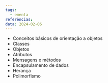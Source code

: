 ```yaml
---
tags:
  - ementa
referências: 
data: 2024-02-06
---
```

- Conceitos básicos de orientação a objetos
- Classes
- Objetos
- Atributos
- Mensagens e métodos
- Encapsulamento de dados
- Herança
- Polimorfismo
